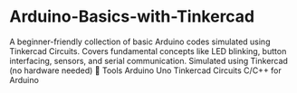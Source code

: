 # Arduino-Basics-with-Tinkercad
A beginner-friendly collection of basic Arduino codes simulated using Tinkercad Circuits. Covers fundamental concepts like LED blinking, button interfacing, sensors, and serial communication.  Simulated using Tinkercad (no hardware needed)  🧰 Tools Arduino Uno  Tinkercad Circuits  C/C++ for Arduino
